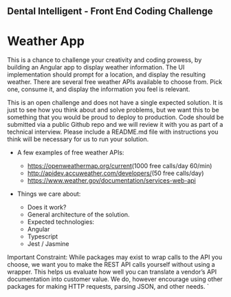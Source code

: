 ## Dental Intelligent - Front End Coding Challenge

# Weather App

This is a chance to challenge your creativity and coding prowess, by building an Angular app to display weather information. The UI implementation should prompt for a location, and display the resulting weather. There are several free weather APIs available to choose from. Pick one, consume it, and display the information you feel is relevant.

This is an open challenge and does not have a single expected solution. It is just to see how you think about and solve problems, but we want this to be something that you would be proud to deploy to production.
Code should be submitted via a public Github repo and we will review it with you as part of a technical interview. Please include a README.md file with instructions you think will be necessary for us to run your solution.

- A few examples of free weather APIs:

  - https://openweathermap.org/current​ (1000 free calls/day 60/min)
  - http://apidev.accuweather.com/developers/​ (50 free calls/day)
  - https://www.weather.gov/documentation/services-web-api

- Things we care about:
  - Does it work?
  - General architecture of the solution.
  - Expected technologies:
  - Angular
  - Typescript
  - Jest / Jasmine

Important Constraint​: While packages may exist to wrap calls to the API you choose, we want you to make the REST API calls yourself without using a wrapper. This helps us evaluate how well you can translate a vendor’s API documentation into customer value. We do, however encourage using other packages for making HTTP requests, parsing JSON, and other needs.
`